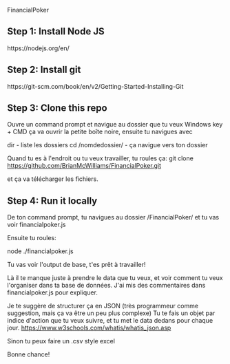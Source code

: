 FinancialPoker

<h2>
Step 1: Install Node JS
</h2>
https://nodejs.org/en/

<h2>
Step 2: Install git
</h2>
https://git-scm.com/book/en/v2/Getting-Started-Installing-Git

<h2>
Step 3: Clone this repo
</h2>
Ouvre un command prompt et navigue au dossier que tu veux
Windows key + CMD ça va ouvrir la petite boîte noire, ensuite tu navigues avec

dir - liste les dossiers
cd /nomdedossier/ - ça navigue vers ton dossier

Quand tu es à l'endroit ou tu veux travailler, tu roules ça:
git clone https://github.com/BrianMcWilliams/FinancialPoker.git

et ça va télécharger les fichiers.

<h2>
Step 4: Run it locally
</h2>
De ton command prompt, tu navigues au dossier /FinancialPoker/ et tu vas voir financialpoker.js

Ensuite tu roules:

node ./financialpoker.js

Tu vas voir l'output de base, t'es prêt à travailler!

Là il te manque juste à prendre le data que tu veux, et voir comment tu veux l'organiser dans ta base de données.
J'ai mis des commentaires dans financialpoker.js pour expliquer.

Je te suggère de structurer ça en JSON (très programmeur comme suggestion, mais ça va être un peu plus complexe)
Tu te fais un objet par indice d'action que tu veux suivre, et tu met le data dedans pour chaque jour.
https://www.w3schools.com/whatis/whatis_json.asp

Sinon tu peux faire un .csv style excel

Bonne chance!
